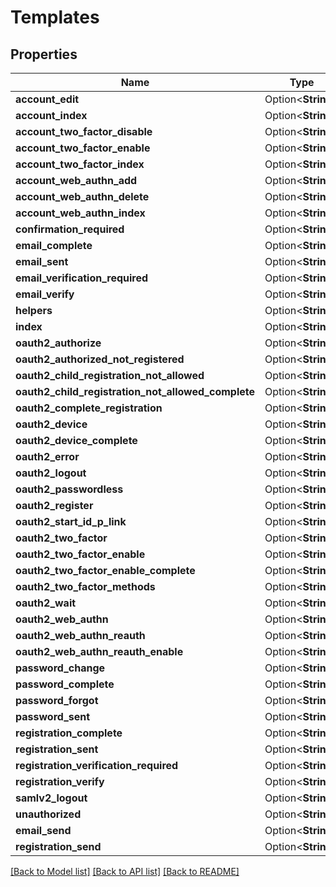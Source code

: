# Templates

## Properties

Name | Type | Description | Notes
------------ | ------------- | ------------- | -------------
**account_edit** | Option<**String**> |  | [optional]
**account_index** | Option<**String**> |  | [optional]
**account_two_factor_disable** | Option<**String**> |  | [optional]
**account_two_factor_enable** | Option<**String**> |  | [optional]
**account_two_factor_index** | Option<**String**> |  | [optional]
**account_web_authn_add** | Option<**String**> |  | [optional]
**account_web_authn_delete** | Option<**String**> |  | [optional]
**account_web_authn_index** | Option<**String**> |  | [optional]
**confirmation_required** | Option<**String**> |  | [optional]
**email_complete** | Option<**String**> |  | [optional]
**email_sent** | Option<**String**> |  | [optional]
**email_verification_required** | Option<**String**> |  | [optional]
**email_verify** | Option<**String**> |  | [optional]
**helpers** | Option<**String**> |  | [optional]
**index** | Option<**String**> |  | [optional]
**oauth2_authorize** | Option<**String**> |  | [optional]
**oauth2_authorized_not_registered** | Option<**String**> |  | [optional]
**oauth2_child_registration_not_allowed** | Option<**String**> |  | [optional]
**oauth2_child_registration_not_allowed_complete** | Option<**String**> |  | [optional]
**oauth2_complete_registration** | Option<**String**> |  | [optional]
**oauth2_device** | Option<**String**> |  | [optional]
**oauth2_device_complete** | Option<**String**> |  | [optional]
**oauth2_error** | Option<**String**> |  | [optional]
**oauth2_logout** | Option<**String**> |  | [optional]
**oauth2_passwordless** | Option<**String**> |  | [optional]
**oauth2_register** | Option<**String**> |  | [optional]
**oauth2_start_id_p_link** | Option<**String**> |  | [optional]
**oauth2_two_factor** | Option<**String**> |  | [optional]
**oauth2_two_factor_enable** | Option<**String**> |  | [optional]
**oauth2_two_factor_enable_complete** | Option<**String**> |  | [optional]
**oauth2_two_factor_methods** | Option<**String**> |  | [optional]
**oauth2_wait** | Option<**String**> |  | [optional]
**oauth2_web_authn** | Option<**String**> |  | [optional]
**oauth2_web_authn_reauth** | Option<**String**> |  | [optional]
**oauth2_web_authn_reauth_enable** | Option<**String**> |  | [optional]
**password_change** | Option<**String**> |  | [optional]
**password_complete** | Option<**String**> |  | [optional]
**password_forgot** | Option<**String**> |  | [optional]
**password_sent** | Option<**String**> |  | [optional]
**registration_complete** | Option<**String**> |  | [optional]
**registration_sent** | Option<**String**> |  | [optional]
**registration_verification_required** | Option<**String**> |  | [optional]
**registration_verify** | Option<**String**> |  | [optional]
**samlv2_logout** | Option<**String**> |  | [optional]
**unauthorized** | Option<**String**> |  | [optional]
**email_send** | Option<**String**> |  | [optional]
**registration_send** | Option<**String**> |  | [optional]

[[Back to Model list]](../README.md#documentation-for-models) [[Back to API list]](../README.md#documentation-for-api-endpoints) [[Back to README]](../README.md)


